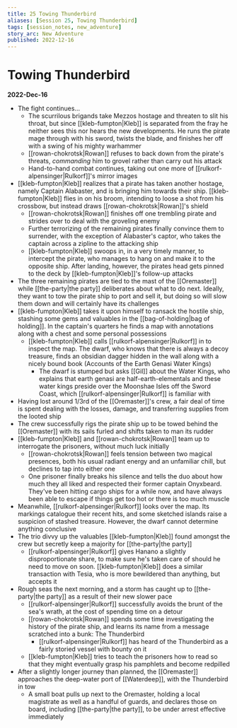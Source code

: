 ```yaml
---
title: 25 Towing Thunderbird
aliases: [Session 25, Towing Thunderbird]
tags: [session_notes, new_adventure]
story_arc: New Adventure
published: 2022-12-16
---
```

# Towing Thunderbird
**2022-Dec-16**

- The fight continues...
	- The scurrilous brigands take Mezzos hostage and threaten to slit his throat, but since [[kleb-fumpton|Kleb]] is separated from the fray he neither sees this nor hears the new developments. He runs the pirate mage through with his sword, twists the blade, and finishes her off with a swing of his mighty warhammer
	- [[rowan-chokrotsk|Rowan]] refuses to back down from the pirate's threats, *commanding* him to grovel rather than carry out his attack
	- Hand-to-hand combat continues, taking out one more of [[rulkorf-alpensinger|Rulkorf]]'s mirror images
- [[kleb-fumpton|Kleb]] realizes that a pirate has taken another hostage, namely Captain Alabaster, and is bringing him towards their ship. [[kleb-fumpton|Kleb]] flies in on his broom, intending to loose a shot from his crossbow, but instead draws [[rowan-chokrotsk|Rowan]]'s shield
	- [[rowan-chokrotsk|Rowan]] finishes off one trembling pirate and strides over to deal with the groveling enemy
	- Further terrorizing of the remaining pirates finally convince them to surrender, with the exception of Alabaster's captor, who takes the captain across a zipline to the attacking ship
	- [[kleb-fumpton|Kleb]] swoops in, in a very timely manner, to intercept the pirate, who manages to hang on and make it to the opposite ship. After landing, however, the pirates head gets pinned to the deck by [[kleb-fumpton|Kleb]]'s follow-up attacks
- The three remaining pirates are tied to the mast of the [[Oremaster]] while [[the-party|the party]] deliberates about what to do next. Ideally, they want to tow the pirate ship to port and sell it, but doing so will slow them down and will certainly have its challenges
- [[kleb-fumpton|Kleb]] takes it upon himself to ransack the hostile ship, stashing some gems and valuables in the [[bag-of-holding|bag of holding]]. In the captain's quarters he finds a map with annotations along with a chest and some personal possessions
	- [[kleb-fumpton|Kleb]] calls [[rulkorf-alpensinger|Rulkorf]] in to inspect the map. The dwarf, who knows that there is always a decoy treasure, finds an obsidian dagger hidden in the wall along with a nicely bound book (Accounts of the Earth Genasi Water Kings)
		- The dwarf is stumped but asks [[Gil]] about the Water Kings, who explains that earth genasi are half-earth-elementals and these water kings preside over the Moonshae Isles off the Sword Coast, which [[rulkorf-alpensinger|Rulkorf]] is familiar with
- Having lost around 1/3rd of the [[Oremaster]]'s crew, a fair deal of time is spent dealing with the losses, damage, and transferring supplies from the looted ship
- The crew successfully rigs the pirate ship up to be towed behind the [[Oremaster]] with its sails furled and shifts taken to man its rudder
- [[kleb-fumpton|Kleb]] and [[rowan-chokrotsk|Rowan]] team up to interrogate the prisoners, without much luck initially
	- [[rowan-chokrotsk|Rowan]] feels tension between two magical presences, both his usual radiant energy and an unfamiliar chill, but declines to tap into either one
	- One prisoner finally breaks his silence and tells the duo about how much they all liked and respected their former captain Onyxbeard. They've been hitting cargo ships for a while now, and have always been able to escape if things get too hot or there is too much muscle
- Meanwhile, [[rulkorf-alpensinger|Rulkorf]] looks over the map. Its markings catalogue their recent hits, and some sketched islands raise a suspicion of stashed treasure. However, the dwarf cannot determine anything conclusive
- The trio divvy up the valuables [[kleb-fumpton|Kleb]] found amongst the crew but secretly keep a majority for [[the-party|the party]]
	- [[rulkorf-alpensinger|Rulkorf]] gives Hanano a slightly disproportionate share, to make sure he's taken care of should he need to move on soon. [[kleb-fumpton|Kleb]] does a similar transaction with Tesia, who is more bewildered than anything, but accepts it
- Rough seas the next morning, and a storm has caught up to [[the-party|the party]] as a result of their new slower pace
	- [[rulkorf-alpensinger|Rulkorf]] successfully avoids the brunt of the sea's wrath, at the cost of spending time on a detour
	- [[rowan-chokrotsk|Rowan]] spends some time investigating the history of the pirate ship, and learns its name from a message scratched into a bunk: The Thunderbird
		- [[rulkorf-alpensinger|Rulkorf]] has heard of the Thunderbird as a fairly storied vessel with bounty on it
	- [[kleb-fumpton|Kleb]] tries to teach the prisoners how to read so that they might eventually grasp his pamphlets and become redpilled
- After a slightly longer journey than planned, the [[Oremaster]] approaches the deep-water port of [[Waterdeep]], with the Thunderbird in tow
	- A small boat pulls up next to the Oremaster, holding a local magistrate as well as a handful of guards, and declares those on board, including [[the-party|the party]], to be under arrest effective immediately